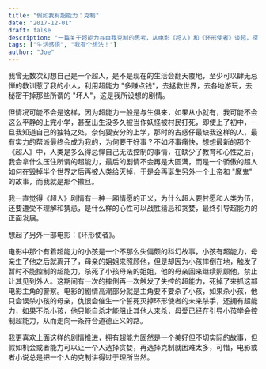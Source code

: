 ```yaml
---
title: "假如我有超能力：克制"
date: "2017-12-01"
draft: false
description: "一篇关于超能力与自我克制的思考，从电影《超人》和《环形使者》谈起，探讨能力与道德的关系。"
tags: ["生活感悟", "我有个想法！"]
author: "Joe"
---
```


我曾无数次幻想自己是一个超人，是不是现在的生活会翻天覆地，至少可以肆无忌惮的教训惹了我的小人，利用超能力 "多赚点钱"，去拯救世界，去各地游玩，去秘密干掉那些所谓的 "坏人"，这是我所设想的剧情。

但情况可能不会是这样，因为超能力一般是与生俱来，如果从小就有，我可能不会这么平静的上完小学，甚至出生没多久被当作妖怪被村民打死，即使上了初中，一旦我知道自己的独特之处，奈何要安分的上学，那时的古惑仔最缺我这样的人，最有实力的帮派最终会成为我的，为何要干好事？不如坏事痛快，想想最新的那个《超人》中，人类是多么得忌惮自己无法控制的事情，在缺少了教育和心性之后，我会拿什么压住所谓的超能力，最后的剧情不会再是大圆满，而是一个骄傲的超人如何在毁掉半个世界之后再被人类给灭掉，于是会再诞生另外一个上帝和 "魔鬼" 的故事，而我就是那个撒旦。

我一直觉得《超人》剧情有一种一厢情愿的正义，为什么超人要甘愿和人类为伍，还要遭受不理解和猜忌，是什么样的心性可以战胜猜忌和贪婪，最终引导超能力的正面发展。

想起了另外一部电影：《环形使者》。

电影中那个有着超能力的小孩是一个不那么失偏颇的科幻故事，小孩有超能力，母亲生了他之后就离开了，母亲的姐姐来照顾他，但是却因为小孩摔倒在地，触发了暂时不能控制的超能力，杀死了小孩母亲的姐姐，他的母亲回来继续照顾他，禁止让其见到外人。这期间有一次的摔倒再一次触发了失控的超能力，死掉了来抓这部电影主角的警察。电影的剧情高潮部分就是主角要不要杀了小孩，如果杀小孩，他只会误杀小孩的母亲，仇恨会催生一个誓死灭掉环形使者的未来杀手，还拥有超能力，如果不杀小孩，他只能自杀才能阻止其他人来杀，母爱已经在引导小孩学会控制超能力，从而走向一条符合道德正义的路。

我更喜欢上面这样的剧情推进，拥有超能力固然是一个美好但不切实际的故事，但假如机会或者能力可以让一个人选择贪婪，再选择克制就困难太多，可惜，电影或者小说总是把一个人的克制讲得过于理所当然。